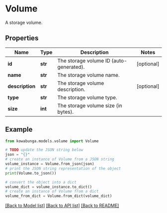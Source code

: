 # Volume

A storage volume.

## Properties

Name | Type | Description | Notes
------------ | ------------- | ------------- | -------------
**id** | **str** | The storage volume ID (auto-generated). | [optional] 
**name** | **str** | The storage volume name. | 
**description** | **str** | The storage volume description. | [optional] 
**type** | **str** | The storage volume type. | 
**size** | **int** | The storage volume size (in bytes). | 

## Example

```python
from kowabunga.models.volume import Volume

# TODO update the JSON string below
json = "{}"
# create an instance of Volume from a JSON string
volume_instance = Volume.from_json(json)
# print the JSON string representation of the object
print(Volume.to_json())

# convert the object into a dict
volume_dict = volume_instance.to_dict()
# create an instance of Volume from a dict
volume_from_dict = Volume.from_dict(volume_dict)
```
[[Back to Model list]](../README.md#documentation-for-models) [[Back to API list]](../README.md#documentation-for-api-endpoints) [[Back to README]](../README.md)


